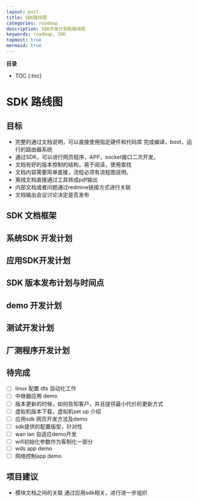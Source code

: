 ```yaml
---
layout: post
title: SDK路线图
categories: roadmap
description: SDK开发计划和路线图
keywords: roadmap, SDK
topmost: true
mermaid: true
---
```

**目录**

* TOC
{:toc}


# SDK 路线图

## 目标
- 完整的通过文档说明，可以直接使用指定硬件和代码库 完成编译，boot，运行的路由器系统
- 通过SDK，可以进行网页程序，APP，socket接口二次开发。
- 文档有好的版本控制的结构，易于阅读，使用查找
- 文档内容需要简单直接，流程必须有流程图说明。
- 离线文档直接通过工具转成pdf输出
- 内部文档或者问题通过redmine链接方式进行关联
- 文档输出会议讨论决定是否发布





## SDK 文档框架


## 系统SDK 开发计划

## 应用SDK开发计划

## SDK 版本发布计划与时间点

## demo 开发计划

## 测试开发计划

## 厂测程序开发计划

## 待完成

- [ ] linux 配置 dts 自动化工作
- [ ] 中继器应用 demo
- [ ] 版本更新的时候，如何告知客户，并且提供最小代价的更新方式
- [ ] 虚拟机版本下载，虚拟机set up 介绍
- [ ] 应用sdk 网页开发方法及demo
- [ ] sdk提供的配置版型，针对性
- [ ] wan lan 自适应demo开发
- [ ] wifi初始化参数作为客制化一部分
- [ ] wds app demo
- [ ] 网络控制app demo

## 项目建议

- 模块文档之间的关联 通过应用sdk相关，进行进一步组织